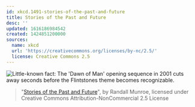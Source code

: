 ```yaml
---
id: xkcd.1491-stories-of-the-past-and-future
title: Stories of the Past and Future
desc: ''
updated: 1616186984542
created: 1424851200000
sources:
  name: xkcd
  url: 'https://creativecommons.org/licenses/by-nc/2.5/'
  license: Creative Commons 2.5
---
```

![Little-known fact: The 'Dawn of Man' opening sequence in 2001 cuts away seconds before the Flintstones theme becomes recognizable.](https://imgs.xkcd.com/comics/stories_of_the_past_and_future.png)
> "[Stories of the Past and Future](https://xkcd.com/1491/)", by Randall Munroe, licensed under Creative Commons Attribution-NonCommercial 2.5 License
